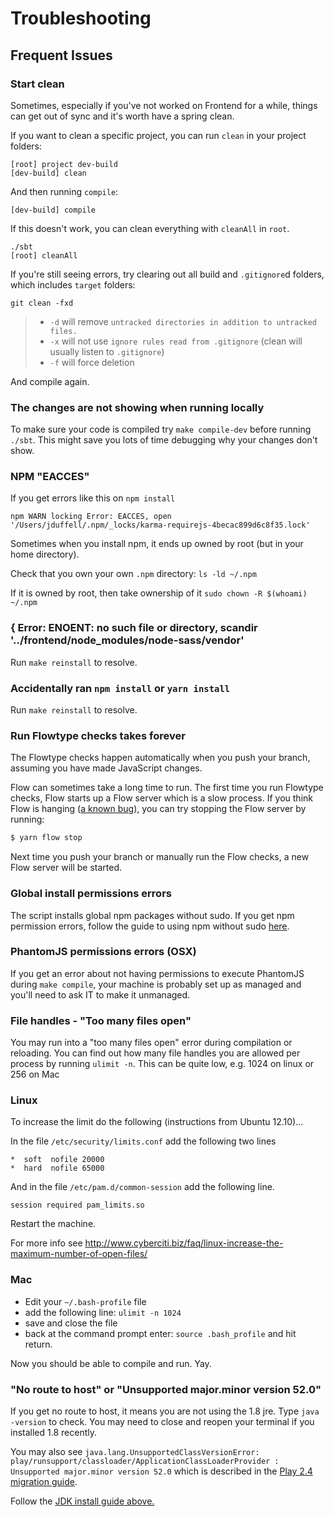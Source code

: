 # Troubleshooting

## Frequent Issues

### Start clean

Sometimes, especially if you've not worked on Frontend for a while, things can get out of sync and it's worth have a spring clean.

If you want to clean a specific project, you can run `clean` in your project folders:

```
[root] project dev-build
[dev-build] clean
```

And then running `compile`:

```
[dev-build] compile
```

If this doesn't work, you can clean everything with `cleanAll` in `root`.

```
./sbt
[root] cleanAll
```

If you're still seeing errors, try clearing out all build and `.gitignore`d folders, which includes `target` folders:

```
git clean -fxd
```

> - `-d` will remove `untracked directories in addition to untracked files.`
> - `-x` will not use `ignore rules read from .gitignore` (clean will usually listen to `.gitignore`)
> - `-f` will force deletion

And compile again.

### The changes are not showing when running locally

To make sure your code is compiled try `make compile-dev` before running `./sbt`. This might save you lots of time debugging why your changes don't show.

### NPM "EACCES"

If you get errors like this on `npm install`
```
npm WARN locking Error: EACCES, open '/Users/jduffell/.npm/_locks/karma-requirejs-4becac899d6c8f35.lock'
```

Sometimes when you install npm, it ends up owned by root (but in your home
directory).

Check that you own your own `.npm` directory: `ls -ld ~/.npm`

If it is owned by root, then take ownership of it
`sudo chown -R $(whoami) ~/.npm`

### { Error: ENOENT: no such file or directory, scandir '../frontend/node_modules/node-sass/vendor'
Run `make reinstall` to resolve.

### Accidentally ran `npm install` or `yarn install`
Run `make reinstall` to resolve.

### Run Flowtype checks takes forever
The Flowtype checks happen automatically when you push your branch, assuming you have made JavaScript changes.

Flow can sometimes take a long time to run. The first time you run Flowtype checks, Flow starts up a Flow server which is a slow process. If you think Flow is hanging ([a known bug](https://github.com/facebook/flow/issues/3528)), you can try stopping the Flow server by running:

```bash
$ yarn flow stop
```

Next time you push your branch or manually run the Flow checks, a new Flow server will be started.

### Global install permissions errors
The script installs global npm packages without sudo. If you get npm permission errors, follow the guide to using npm without sudo [here](https://github.com/sindresorhus/guides/blob/master/npm-global-without-sudo.md).

### PhantomJS permissions errors (OSX)
If you get an error about not having permissions to execute PhantomJS during `make compile`, your machine is probably set up as managed and you'll need to ask IT to make it unmanaged.

### File handles - "Too many files open"

You may run into a "too many files open" error during compilation or reloading. You can find out how many file handles you are allowed per process by running `ulimit -n`. This can be quite low, e.g. 1024 on linux or 256 on Mac

### Linux

To increase the limit do the following (instructions from Ubuntu 12.10)...

In the file `/etc/security/limits.conf` add the following two lines
```
*  soft  nofile 20000
*  hard  nofile 65000
```

And in the file `/etc/pam.d/common-session` add the following line.
```
session required pam_limits.so
```

Restart the machine.

For more info see http://www.cyberciti.biz/faq/linux-increase-the-maximum-number-of-open-files/

### Mac

* Edit your `~/.bash-profile` file
* add the following line: `ulimit -n 1024`
* save and close the file
* back at the command prompt enter: `source .bash_profile` and hit return.

Now you should be able to compile and run. Yay.

### "No route to host" or "Unsupported major.minor version 52.0"

If you get no route to host, it means you are not using the 1.8 jre. Type `java -version` to check. You may need
to close and reopen your terminal if you installed 1.8 recently.

You may also see `java.lang.UnsupportedClassVersionError: play/runsupport/classloader/ApplicationClassLoaderProvider : Unsupported major.minor version 52.0` which is described in the [Play 2.4 migration guide](https://www.playframework.com/documentation/2.4.x/Migration24#Java-8-support).

Follow the [JDK install guide above.](#a-jdk)

